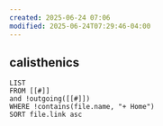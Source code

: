 ```yaml
---
created: 2025-06-24 07:06
modified: 2025-06-24T07:29:46-04:00
---
```

## calisthenics


```dataview
LIST
FROM [[#]]
and !outgoing([[#]])
WHERE !contains(file.name, "+ Home")
SORT file.link asc
```